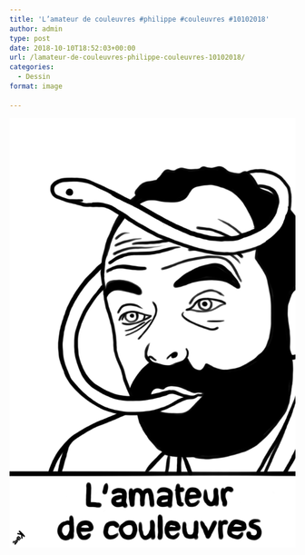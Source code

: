 ```yaml
---
title: 'L’amateur de couleuvres #philippe #couleuvres #10102018'
author: admin
type: post
date: 2018-10-10T18:52:03+00:00
url: /lamateur-de-couleuvres-philippe-couleuvres-10102018/
categories:
  - Dessin
format: image

---
```

![L’amateur de couleuvres #philippe #couleuvres #10102018](./img_0125.jpg)